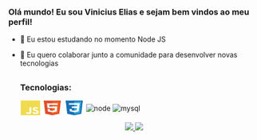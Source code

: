 ### Olá mundo! Eu sou Vinicius Elias e sejam bem vindos ao meu perfil!

- 🌱 Eu estou estudando no momento Node JS    
- 👯 Eu quero colaborar junto a comunidade para desenvolver novas tecnologias
  <div style="display: inline_block" >
   
  ##
  
  <h3>Tecnologias:</h3>
  <img align="center" alt="Js" height="30" width="40" src="https://raw.githubusercontent.com/devicons/devicon/master/icons/javascript/javascript-plain.svg">
  <img align="center" alt="HTML" height="30" width="40" src="https://raw.githubusercontent.com/devicons/devicon/master/icons/html5/html5-original.svg">
  <img align="center" alt="CSS" height="30" width="40" src="https://raw.githubusercontent.com/devicons/devicon/master/icons/css3/css3-original.svg">
  <img align="center" alt="node" height="30" width="40" src="https://cdn.jsdelivr.net/gh/devicons/devicon/icons/nodejs/nodejs-original.svg" >
  <img align="center" alt="mysql" height="30" width="40"  src="https://cdn.jsdelivr.net/gh/devicons/devicon/icons/mysql/mysql-original.svg" />
</div>
  
<div align="center">
  <a href="https://github.com/ViniciusElias05">
  <img height="160em" src="https://github-readme-stats.vercel.app/api?username=ViniciusElias05&show_icons=true&theme=merko&include_all_commits=true&count_private=true"/>
  <img height="160em" src="https://github-readme-stats.vercel.app/api/top-langs/?username=ViniciusElias05&layout=compact&langs_count=7&theme=merko"/>
</div>
  
  





